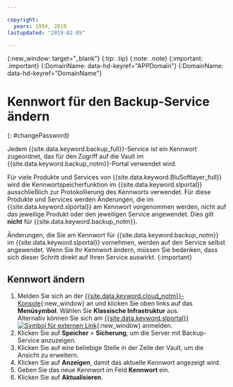 ```yaml
---

copyright:
  years: 1994, 2019
lastupdated: "2019-02-05"

---
```

{:new_window: target="_blank"}
{:tip: .tip}
{:note: .note}
{:important: .important}
{:DomainName: data-hd-keyref="APPDomain"}
{:DomainName: data-hd-keyref="DomainName"}

# Kennwort für den Backup-Service ändern
{: #changePassword}

Jedem {{site.data.keyword.backup_full}}-Service ist ein Kennwort zugeordnet, das für den Zugriff auf die Vault im {{site.data.keyword.backup_notm}}-Portal verwendet wird.

Für viele Produkte und Services von {{site.data.keyword.BluSoftlayer_full}} wird die Kennwortspeicherfunktion im {{site.data.keyword.slportal}} ausschließlich zur Protokollierung des Kennworts verwendet. Für diese Produkte und Services werden Änderungen, die im {{site.data.keyword.slportal}} am Kennwort vorgenommen werden, nicht auf das jeweilige Produkt oder den jeweiligen Service angewendet. Dies gilt **nicht** für {{site.data.keyword.backup_notm}}.

Änderungen, die Sie am Kennwort für {{site.data.keyword.backup_notm}} im {{site.data.keyword.slportal}} vornehmen, werden auf den Service selbst angewendet. Wenn Sie Ihr Kennwort ändern, müssen Sie bedenken, dass sich dieser Schritt direkt auf Ihren Service auswirkt.
{:important}

## Kennwort ändern

1. Melden Sie sich an der [{{site.data.keyword.cloud_notm}}-Konsole](https://{DomainName}/catalog/){:new_window} an und klicken Sie oben links auf das **Menüsymbol**. Wählen Sie **Klassische Infrastruktur** aus.<br/>
   Alternativ können Sie sich am [{{site.data.keyword.slportal}} ![Symbol für externen Link](../../icons/launch-glyph.svg "Symbol für externen Link")](https://control.softlayer.com/){:new_window} anmelden.
2. Klicken Sie auf **Speicher** > **Sicherung**, um die Server mit Backup-Service anzuzeigen.
3. Klicken Sie auf eine beliebige Stelle in der Zeile der Vault, um die Ansicht zu erweitern.
4. Klicken Sie auf **Anzeigen**, damit das aktuelle Kennwort angezeigt wird.
5. Geben Sie das neue Kennwort im Feld **Kennwort** ein.
6. Klicken Sie auf **Aktualisieren**.
